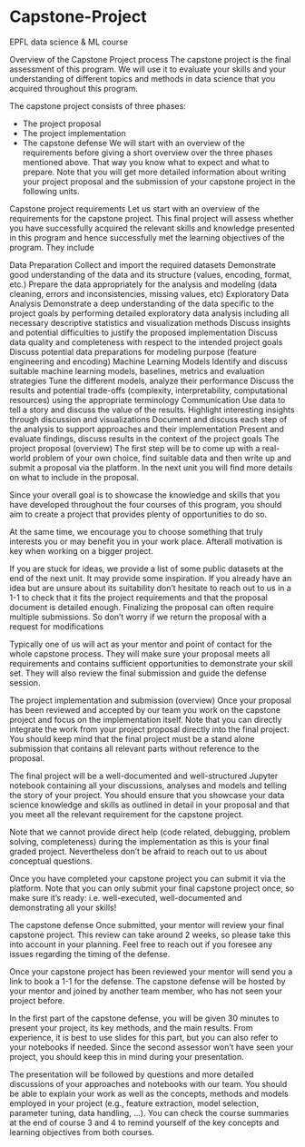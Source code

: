 # Capstone-Project
EPFL data science &amp; ML course

Overview of the Capstone Project process
The capstone project is the final assessment of this program. We will use it to evaluate your skills and your understanding of different topics and methods in data science that you acquired throughout this program.

The capstone project consists of three phases:

- The project proposal
- The project implementation
- The capstone defense
We will start with an overview of the requirements before giving a short overview over the three phases mentioned above. That way you know what to expect and what to prepare. Note that you will get more detailed information about writing your project proposal and the submission of your capstone project in the following units.

Capstone project requirements
Let us start with an overview of the requirements for the capstone project. This final project will assess whether you have successfully acquired the relevant skills and knowledge presented in this program and hence successfully met the learning objectives of the program. They include

Data Preparation
Collect and import the required datasets
Demonstrate good understanding of the data and its structure (values, encoding, format, etc.)
Prepare the data appropriately for the analysis and modeling (data cleaning, errors and inconsistencies, missing values, etc)
Exploratory Data Analysis
Demonstrate a deep understanding of the data specific to the project goals by performing detailed exploratory data analysis including all necessary descriptive statistics and visualization methods
Discuss insights and potential difficulties to justify the proposed implementation
Discuss data quality and completeness with respect to the intended project goals
Discuss potential data preparations for modeling purpose (feature engineering and encoding)
Machine Learning Models
Identify and discuss suitable machine learning models, baselines, metrics and evaluation strategies
Tune the different models, analyze their performance
Discuss the results and potential trade-offs (complexity, interpretability, computational resources) using the appropriate terminology
Communication
Use data to tell a story and discuss the value of the results. Highlight interesting insights through discussion and visualizations
Document and discuss each step of the analysis to support approaches and their implementation
Present and evaluate findings, discuss results in the context of the project goals
The project proposal (overview)
The first step will be to come up with a real-world problem of your own choice, find suitable data and then write up and submit a proposal via the platform. In the next unit you will find more details on what to include in the proposal.

Since your overall goal is to showcase the knowledge and skills that you have developed throughout the four courses of this program, you should aim to create a project that provides plenty of opportunities to do so.

At the same time, we encourage you to choose something that truly interests you or may benefit you in your work place. Afterall motivation is key when working on a bigger project.

If you are stuck for ideas, we provide a list of some public datasets at the end of the next unit. It may provide some inspiration. If you already have an idea but are unsure about its suitability don’t hesitate to reach out to us in a 1-1 to check that it fits the project requirements and that the proposal document is detailed enough. Finalizing the proposal can often require multiple submissions. So don’t worry if we return the proposal with a request for modifications

Typically one of us will act as your mentor and point of contact for the whole capstone process. They will make sure your proposal meets all requirements and contains sufficient opportunities to demonstrate your skill set. They will also review the final submission and guide the defense session.

The project implementation and submission (overview)
Once your proposal has been reviewed and accepted by our team you work on the capstone project and focus on the implementation itself. Note that you can directly integrate the work from your project proposal directly into the final project. You should keep mind that the final project must be a stand alone submission that contains all relevant parts without reference to the proposal.

The final project will be a well-documented and well-structured Jupyter notebook containing all your discussions, analyses and models and telling the story of your project. You should ensure that you showcase your data science knowledge and skills as outlined in detail in your proposal and that you meet all the relevant requirement for the capstone project.

Note that we cannot provide direct help (code related, debugging, problem solving, completeness) during the implementation as this is your final graded project. Nevertheless don’t be afraid to reach out to us about conceptual questions.

Once you have completed your capstone project you can submit it via the platform. Note that you can only submit your final capstone project once, so make sure it’s ready: i.e. well-executed, well-documented and demonstrating all your skills!

The capstone defense
Once submitted, your mentor will review your final capstone project. This review can take around 2 weeks, so please take this into account in your planning. Feel free to reach out if you foresee any issues regarding the timing of the defense.

Once your capstone project has been reviewed your mentor will send you a link to book a 1-1 for the defense. The capstone defense will be hosted by your mentor and joined by another team member, who has not seen your project before.

In the first part of the capstone defense, you will be given 30 minutes to present your project, its key methods, and the main results. From experience, it is best to use slides for this part, but you can also refer to your notebooks if needed. Since the second assessor won’t have seen your project, you should keep this in mind during your presentation.

The presentation will be followed by questions and more detailed discussions of your approaches and notebooks with our team. You should be able to explain your work as well as the concepts, methods and models employed in your project (e.g., feature extraction, model selection, parameter tuning, data handling, …). You can check the course summaries at the end of course 3 and 4 to remind yourself of the key concepts and learning objectives from both courses.
